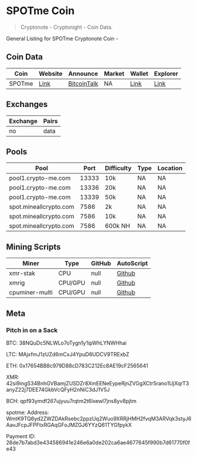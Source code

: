# SPOTme Coin 
> Cryptonote - Cryptonight - Coin Data.

General Listing for SPOTme Cryptonote Coin -

## Coin Data

|  **Coin** | **Website** | **Announce** | **Market** | **Wallet** | **Explorer** |
|  ------ | ------ | ------ | ------ | ------ | ------ |
|  SPOTme | [Link](https://www2.spotmecoin.com/) | [BitcoinTalk](https://bitcointalk.org/index.php?topic=2701367.0) | NA | [Link](https://www2.spotmecoin.com/) | [Link](http://explorer.spotmecoin.com/) |


## Exchanges

|  **Exchange** | **Pairs** |
|  ------ | ------ |
|  no | data |



## Pools

|  **Pool** | **Port** | **Difficulty** | **Type** | **Location** |
|  ------ | ------ | ------ | ------ | ------ |
|  pool1.crypto-me.com | 13333 | 10k | NA | NA |
|  pool1.crypto-me.com | 13336 | 20k | NA | NA |
|  pool1.crypto-me.com | 13339 | 50k | NA | NA |
|  spot.mineallcrypto.com | 7586 | 2k | NA | NA |
|  spot.mineallcrypto.com | 7586 | 10k | NA | NA |
|  spot.mineallcrypto.com | 7586 | 600k NH | NA | NA |


## Mining Scripts

|  **Miner** | **Type** | **GitHub** | **AutoScript** |
|  ------ | ------ | ------ | ------ |
|  xmr-stak | CPU | null | [Github](https://github.com/aeugenegray/xmr-stak-spotme) |
|  xmrig | CPU/GPU | null | [Github](https://github.com/aeugenegray/xmrig-autoscipt-spotme) |
|  cpuminer-multi | CPU/GPU | null | [Github](https://github.com/aeugenegray/cpuminer-multi-autoscript-spotme) 


## Meta




### Pitch in on a Sack
BTC: 38NQuDc5NLWLo7oTygn1y1ipWhLYNWHhai

LTC: MAjxfmJ1zUZd6mCxJ4YpuD6UDCV9TRExbZ

ETH: 0x17654BB8c979D88cD783C212Ec8AE19cF2565641

XMR: 42si9ingS34BnhGVBamjZUSDZr8XmEENeEypeRjnZVGgXCtr5rano1UjXqrT3anyZ22j7DEE74GkbVcQFyH2nNiC3dJ1V5J

BCH: qpf93ymdf267ujyuu7rqtm2t6lxewl7jns8yv8pjtm

spotme: Address: WmtK9TQ6yd2ZWZDAkRsebc2ppzUq2Wuo9XRRjHMH2fvqM3ARVqk3styJ6AavJFcpJFPFtxRGAqGFoJMZGJ6YYzQ61TYGfpykX

Payment ID: 26de7b7abd3e434586941e246e6a0de202ca6ae4677645f990b7d61770f0fe43

		
		
